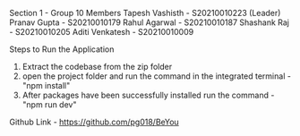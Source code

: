Section 1 - Group 10 Members
Tapesh Vashisth - S20210010223 (Leader)
Pranav Gupta - S20210010179
Rahul Agarwal - S20210010187
Shashank Raj - S20210010205
Aditi Venkatesh - S20210010009

Steps to Run the Application
1) Extract the codebase from the zip folder
2) open the project folder and run the command in the integrated terminal - "npm install"
3) After packages have been successfully installed run the command - "npm run dev"

Github Link - https://github.com/pg018/BeYou